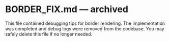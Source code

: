# BORDER_FIX.md — archived

This file contained debugging tips for border rendering. The implementation was completed and debug logs were removed from the codebase.
You may safely delete this file if no longer needed.
